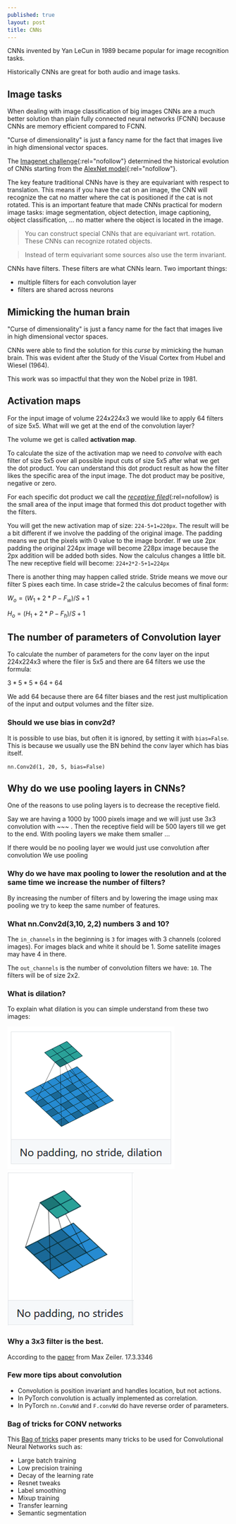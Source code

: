 ```yaml
---
published: true
layout: post
title: CNNs
---
```

CNNs invented by Yan LeCun in 1989 became popular for image recognition tasks.
 
Historically CNNs are great for both audio and image tasks.
 
 
## Image tasks
 
 
When dealing with image classification of big images CNNs are a much better solution than plain fully connected neural networks (FCNN) because CNNs are memory efficient compared to FCNN.
 
"Curse of dimensionality" is just a fancy name for the fact that images live in high dimensional vector spaces.
 
 
The [Imagenet challenge](https://image-net.org/challenges/LSVRC/){:rel="nofollow"} determined the historical evolution of CNNs starting from the [AlexNet model](https://en.wikipedia.org/wiki/AlexNet){:rel="nofollow"}.
 
 
The key feature traditional CNNs have is they are equivariant with respect to translation. This means if you have the cat on an image, the CNN will recognize the cat no matter where the cat is positioned if the cat is not rotated. This is an important feature that made CNNs practical for modern image tasks: 
image segmentation, object detection, image captioning, object classification, ... no matter where the object is located in the image.
 
> You can construct special CNNs that are equivariant wrt. rotation. These CNNs can recognize rotated objects.
 
> Instead of term equivariant some sources also use the term invariant.
 
CNNs have filters. These filters are what CNNs learn. Two important things:
 
* multiple filters for each convolution layer
* filters are shared across neurons
 
 
 
## Mimicking the human brain
 
"Curse of dimensionality" is just a fancy name for the fact that images live in high dimensional vector spaces.
 
CNNs were able to find the solution for this *curse* by mimicking the human brain. This was evident after the Study of the Visual Cortex from Hubel and Wiesel (1964).
 
This work was so impactful that they won the Nobel prize in 1981.


## Activation maps


For the input image of volume 224x224x3 we would like to apply 64 filters of size 5x5. What will we get at the end of the convolution layer?

The volume we get is called **activation map**.

To calculate the size of the activation map we need to *convolve* with each filter of size 5x5 over all possible input cuts of size 5x5 after what we get the dot product. You can understand this dot product result as how the filter likes the specific area of the input image. The dot product may be positive, negative or zero.

For each specific dot product we call the [*receptive filed*](https://theaisummer.com/receptive-field/){:rel=nofollow} is the small area of the input image that formed this dot product together with the filters.

You will get the new activation map of size: `224-5+1=220px`. The result will be a bit different if we involve the padding of the original image. The padding means we put the pixels with 0 value to the image border. If we use 2px padding the original 224px image will become 228px image because the 2px addition will be added both sides.
Now the calculus changes a little bit. The new receptive field will become:
`224+2*2-5+1=224px`

There is another thing may happen called stride. Stride means we move our filter S pixes each time. In case stride=2 the calculus becomes of final form:

$W_o = (W_1+2*P-F_w)/S+1$

$H_o = (H_1+2*P-F_h)/S+1$



## The number of parameters of Convolution layer

To calculate the number of parameters for the conv layer on the input 224x224x3 where the filer is 5x5 and there are 64 filters we use the formula:

$3*5*5*64+64$

We add 64 because there are 64 filter biases and the rest just multiplication of the input and output volumes and the filter size.

### Should we use bias in conv2d?
It is possible to use bias, but often it is ignored, by setting it with `bias=False`. This is because we usually use the BN behind the conv layer which has bias itself.
 
```
nn.Conv2d(1, 20, 5, bias=False)
```
## Why do we use pooling layers in CNNs?
 
One of the reasons to use poling layers is to decrease the receptive field.
 
Say we are having a 1000 by 1000 pixels image and we will just use 3x3 convolution with ~~~ . Then the receptive field will be 500 layers till we get to the end. With pooling layers we make them smaller ...
 
If there would be no pooling layer we would just use convolution after convolution
We use pooling
 
### Why do we have max pooling to lower the resolution and at the same time we increase the number of filters?
 
By increasing the number of filters and by lowering the image using max pooling we try to keep the same number of features.
 
<!-- ### Why at the very start of the conv model we have >3 convolution kernels? (5,7,11)?
 
XXX -->
 
### What nn.Conv2d(3,10, 2,2) numbers 3 and 10?
 
The `in_channels` in the beginning is `3` for images with 3 channels (colored images). For images black and white it should be 1. Some satellite images may have 4 in there.
 
The `out_channels` is the number of convolution filters we have: `10`. The filters will be of size 2x2.
 
### What is dilation?
 
To explain what dilation is you can simple understand from these two images:
 
![IMG](/images/conv2.png)
![IMG](/images/conv3.png)
 
### Why a 3x3 filter is the best.
 
According to the [paper](https://cs.nyu.edu/~fergus/papers/zeilerECCV2014.pdf) from Max Zeiler.
17.3.3346
 
### Few more tips about convolution
 
* Convolution is position invariant and handles location, but not actions.
* In PyTorch convolution is actually implemented as correlation.
* In PyTorch `nn.ConvNd` and `F.convNd` do have reverse order of parameters.
 
 
### Bag of tricks for CONV networks
 
This [Bag of tricks](http://openaccess.thecvf.com/content_CVPR_2019/papers/He_Bag_of_Tricks_for_Image_Classification_with_Convolutional_Neural_Networks_CVPR_2019_paper.pdf) paper presents many tricks to be used for Convolutional Neural Networks such as:
 
* Large batch training
* Low precision training
* Decay of the learning rate
* Resnet tweaks
* Label smoothing
* Mixup training
* Transfer learning
* Semantic segmentation
